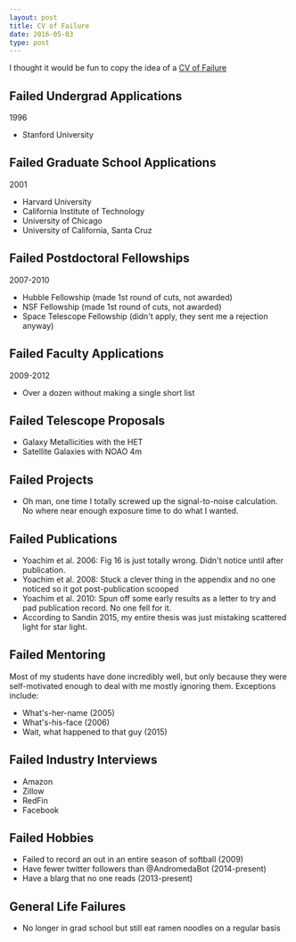 ```yaml
---
layout: post
title: CV of Failure
date: 2016-05-03
type: post
---
```


I thought it would be fun to copy the idea of a [CV of Failure](http://www.princeton.edu/haushofer/Johannes_Haushofer_CV_of_Failures.pdf)

## Failed Undergrad Applications

1996

* Stanford University

## Failed Graduate School Applications

2001

* Harvard University
* California Institute of Technology
* University of Chicago
* University of California, Santa Cruz

## Failed Postdoctoral Fellowships

2007-2010

* Hubble Fellowship (made 1st round of cuts, not awarded)
* NSF Fellowship (made 1st round of cuts, not awarded)
* Space Telescope Fellowship (didn't apply, they sent me a rejection anyway)

## Failed Faculty Applications

2009-2012

* Over a dozen without making a single short list

## Failed Telescope Proposals

* Galaxy Metallicities with the HET
* Satellite Galaxies with NOAO 4m

## Failed Projects ##

* Oh man, one time I totally screwed up the signal-to-noise calculation. No where near enough exposure time to do what I wanted.

## Failed Publications ##

* Yoachim et al. 2006:  Fig 16 is just totally wrong. Didn't notice until after publication. 
* Yoachim et al. 2008: Stuck a clever thing in the appendix and no one noticed so it got post-publication scooped
* Yoachim et al. 2010: Spun off some early results as a letter to try and pad publication record. No one fell for it.
* According to Sandin 2015, my entire thesis was just mistaking scattered light for star light.


## Failed Mentoring ##

Most of my students have done incredibly well, but only because they were self-motivated enough to deal with me mostly ignoring them. Exceptions include:

* What's-her-name (2005)
* What's-his-face (2006)
* Wait, what happened to that guy (2015)

## Failed Industry Interviews ##

* Amazon
* Zillow
* RedFin
* Facebook

## Failed Hobbies ##

* Failed to record an out in an entire season of softball (2009)
* Have fewer twitter followers than @AndromedaBot (2014-present)
* Have a blarg that no one reads (2013-present)

## General Life Failures ##

* No longer in grad school but still eat ramen noodles on a regular basis


